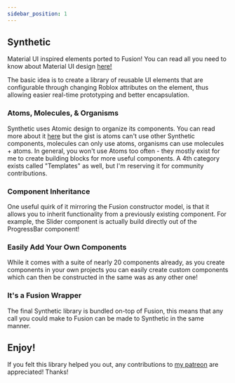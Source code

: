 ```yaml
---
sidebar_position: 1
---
```


## Synthetic
Material UI inspired elements ported to Fusion! You can read all you need to know about Material UI design [here!](https://material.io/design)

The basic idea is to create a library of reusable UI elements that are configurable through changing Roblox attributes on the element, thus allowing easier real-time prototyping and better encapsulation.

### Atoms, Molecules, & Organisms
Synthetic uses Atomic design to organize its components. You can read more about it [here](https://atomicdesign.bradfrost.com/chapter-2/) but the gist is atoms can't use other Synthetic components, molecules can only use atoms, organisms can use molecules + atoms. In general, you won't use Atoms too often - they mostly exist for me to create building blocks for more useful components. A 4th category exists called "Templates" as well, but I'm reserving it for community contributions.

### Component Inheritance
One useful quirk of it mirroring the Fusion constructor model, is that it allows you to inherit functionality from a previously existing component. For example, the Slider component is actually build directly out of the ProgressBar component!

### Easily Add Your Own Components
While it comes with a suite of nearly 20 components already, as you create components in your own projects you can easily create custom components which can then be constructed in the same was as any other one!

### It's a Fusion Wrapper
The final Synthetic library is bundled on-top of Fusion, this means that any call you could make to Fusion can be made to Synthetic in the same manner.

## Enjoy!
If you felt this library helped you out, any contributions to [my patreon](https://www.patreon.com/nightcycle) are appreciated! Thanks!